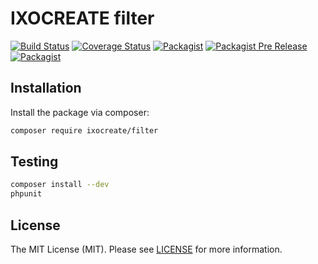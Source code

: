 # IXOCREATE filter

[![Build Status](https://travis-ci.org/ixocreate/filter.svg?branch=master)](https://travis-ci.org/ixocreate/filter)
[![Coverage Status](https://coveralls.io/repos/github/ixocreate/filter/badge.svg?branch=develop)](https://coveralls.io/github/ixocreate/filter?branch=develop)
[![Packagist](https://img.shields.io/packagist/v/ixocreate/filter.svg)](https://packagist.org/packages/ixocreate/filter)
[![Packagist Pre Release](https://img.shields.io/packagist/vpre/ixocreate/filter.svg)](https://packagist.org/packages/ixocreate/filter)
[![Packagist](https://img.shields.io/packagist/l/ixocreate/filter.svg)](https://packagist.org/packages/ixocreate/filter)


## Installation

Install the package via composer:

```sh
composer require ixocreate/filter
```

## Testing

```sh
composer install --dev
phpunit
```

## License

The MIT License (MIT). Please see [LICENSE](LICENSE) for more information.